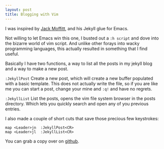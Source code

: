 ```yaml
---
layout: post
title: Blogging with Vim
---
```


I was inspired by [Jack Moffitt](http://metajack.im/2009/01/02/manage-jekyll-from-emacs/), and his Jekyll glue for Emacs.

Not willing to let Emacs win this one, I busted out a `:h script` and dove into the bizarre world of vim script. And unlike other forays into wacky programming languages, this actually resulted in something that I find useful.

Basically I have two functions, a way to list all the posts in my jekyll blog and a way to make a new post.

`:JekyllPost` Create a new post, which will create a new buffer populated with a basic template. This does not actually write the file, so if you are like me you can start a post, change your mine and `:q!` and have no regrets.

`:JekyllList` List the posts, opens the vim file system browser in the posts directory. Which lets you quickly search and open any of you previous entries.

I also made a couple of short cuts that save those precious few keystrokes:

    map <Leader>jn  :JekyllPost<CR>
    map <Leader>jl  :JekyllList<CR>

You can grab a copy over on [github](http://github.com/csexton/jekyll.vim).
